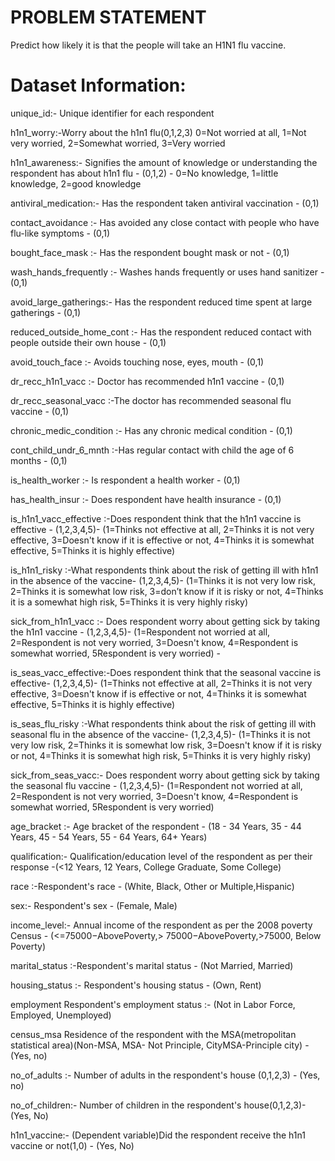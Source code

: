 # PROBLEM STATEMENT
Predict how likely it is that the people will take an H1N1 flu vaccine.


# Dataset Information:

unique_id:-	Unique identifier for each respondent

h1n1_worry:-Worry about the h1n1 flu(0,1,2,3) 0=Not worried at all, 1=Not very worried, 2=Somewhat worried, 3=Very worried

h1n1_awareness:-	Signifies the amount of knowledge or understanding the respondent has about h1n1 flu - (0,1,2) - 0=No knowledge, 1=little knowledge, 2=good knowledge

antiviral_medication:-	Has the respondent taken antiviral vaccination - (0,1)

contact_avoidance :- Has avoided any close contact with people who have flu-like symptoms - (0,1)

bought_face_mask :-	Has the respondent bought mask or not - (0,1)

wash_hands_frequently	:- Washes hands frequently or uses hand sanitizer - (0,1)
 
avoid_large_gatherings:- Has the respondent reduced time spent at large gatherings - (0,1)

reduced_outside_home_cont :-	Has the respondent reduced contact with people outside their own house - (0,1)

avoid_touch_face :-	Avoids touching nose, eyes, mouth - (0,1)

dr_recc_h1n1_vacc :-	Doctor has recommended h1n1 vaccine - (0,1)

dr_recc_seasonal_vacc	:-The doctor has recommended seasonal flu vaccine - (0,1)

chronic_medic_condition :-	Has any chronic medical condition - (0,1)

cont_child_undr_6_mnth	:-Has regular contact with child the age of 6 months - (0,1)

is_health_worker :-	Is respondent a health worker - (0,1)

has_health_insur :-	Does respondent have health insurance - (0,1)

is_h1n1_vacc_effective :-Does respondent think that the h1n1 vaccine is effective - (1,2,3,4,5)- (1=Thinks not effective at all, 2=Thinks it is not very effective, 3=Doesn't know if it is effective or not, 4=Thinks it is somewhat effective, 5=Thinks it is highly effective)

is_h1n1_risky	:-What respondents think about the risk of getting ill with h1n1 in the absence of the vaccine- (1,2,3,4,5)- (1=Thinks it is not very low risk, 2=Thinks it is somewhat low risk, 3=don’t know if it is risky or not, 4=Thinks it is a somewhat high risk, 5=Thinks it is very highly risky)

sick_from_h1n1_vacc :-	Does respondent worry about getting sick by taking the h1n1 vaccine - (1,2,3,4,5)- (1=Respondent not worried at all, 2=Respondent is not very worried, 3=Doesn't know, 4=Respondent is somewhat worried, 5Respondent is very worried) -

is_seas_vacc_effective:-Does respondent think that the seasonal vaccine is effective- (1,2,3,4,5)- (1=Thinks not effective at all, 2=Thinks it is not very effective, 3=Doesn't know if is effective or not, 4=Thinks it is somewhat effective, 5=Thinks it is highly effective)

is_seas_flu_risky	:-What respondents think about the risk of getting ill with seasonal flu in the absence of the vaccine- (1,2,3,4,5)- (1=Thinks it is not very low risk, 2=Thinks it is somewhat low risk, 3=Doesn't know if it is risky or not, 4=Thinks it is somewhat high risk, 5=Thinks it is very highly risky)

sick_from_seas_vacc:-	Does respondent worry about getting sick by taking the seasonal flu vaccine - (1,2,3,4,5)- (1=Respondent not worried at all, 2=Respondent is not very worried, 3=Doesn't know, 4=Respondent is somewhat worried, 5Respondent is very worried)

age_bracket :-	Age bracket of the respondent - (18 - 34 Years, 35 - 44
Years, 45 - 54 Years, 55 - 64 Years, 64+ Years)

qualification:-	Qualification/education level of the respondent as per their response -(<12 Years, 12 Years, College Graduate, Some College)

race	:-Respondent's race - (White, Black, Other or Multiple,Hispanic)

sex:-	Respondent's sex - (Female, Male)

income_level:-	Annual income of the respondent as per the 2008 poverty Census - (<=75000−AbovePoverty,> 75000−AbovePoverty,>75000, Below Poverty)

marital_status	:-Respondent's marital status - (Not Married, Married)

housing_status :-	Respondent's housing status - (Own, Rent)

employment	Respondent's employment status :- (Not in Labor Force, Employed, Unemployed)

census_msa	Residence of the respondent with the MSA(metropolitan statistical area)(Non-MSA, MSA- Not Principle, CityMSA-Principle city) - (Yes, no)
 
no_of_adults :-	Number of adults in the respondent's house (0,1,2,3) - (Yes, no)

no_of_children:-	Number of children in the respondent's house(0,1,2,3)- (Yes, No)

h1n1_vaccine:-	(Dependent variable)Did the respondent receive the h1n1 vaccine or not(1,0) - (Yes, No)
